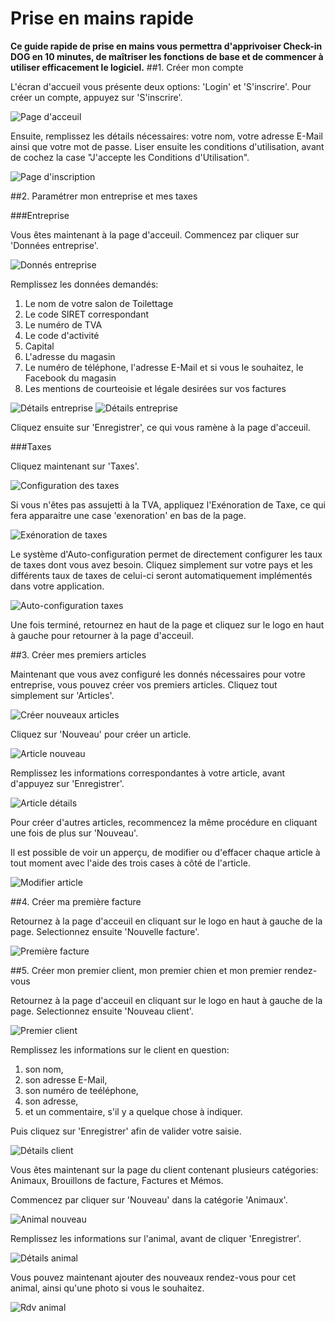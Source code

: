# Prise en mains rapide

**Ce guide rapide de prise en mains vous permettra d'apprivoiser Check-in DOG en 10 minutes, de maîtriser les fonctions de base et de commencer à utiliser efficacement le logiciel.**
##1. Créer mon compte

L'écran d'accueil vous présente deux options: 'Login' et 'S'inscrire'. Pour créer un compte, appuyez sur 'S'inscrire'. 

![Page d'acceuil](/images/page-acceuil.png)

Ensuite, remplissez les détails nécessaires: votre nom, votre adresse E-Mail ainsi que votre mot de passe. Liser ensuite les conditions d'utilisation, avant de cochez la case "J'accepte les Conditions d'Utilisation".

![Page d'inscription](/images/inscription-details.png)


##2. Paramétrer mon entreprise et mes taxes

###Entreprise

Vous êtes maintenant à la page d'acceuil. Commencez par cliquer sur 'Données entreprise'.

![Donnés entreprise](/images/donnees-entreprise.png)

Remplissez les données demandés:

1. Le nom de votre salon de Toilettage
2. Le code SIRET correspondant
3. Le numéro de TVA
4. Le code d'activité
5. Capital
6. L'adresse du magasin
7. Le numéro de téléphone, l'adresse E-Mail et si vous le souhaitez, le Facebook du magasin
8.  Les mentions de courteoisie et légale desirées sur vos factures

![Détails entreprise](/images/entreprise-details.png)
![Détails entreprise](/images/entreprise-details-2.png)

Cliquez ensuite sur 'Enregistrer', ce qui vous ramène à la page d'acceuil. 

###Taxes

Cliquez maintenant sur 'Taxes'.

![Configuration des taxes](/images/configuration-taxes.png)

Si vous n'êtes pas assujetti à la TVA, appliquez l'Exénoration de Taxe, ce qui fera apparaitre une case 'exenoration' en bas de la page.

![Exénoration de taxes](/images/exenoration-taxes.png)

Le système d'Auto-configuration permet de directement configurer les taux de taxes dont vous avez besoin. Cliquez simplement sur votre pays et les différents taux de taxes de celui-ci seront automatiquement implémentés dans votre application.

![Auto-configuration taxes](/images/taxes-auto-configuration.png)
 
Une fois terminé, retournez en haut de la page et cliquez sur le logo en haut à gauche pour retourner à la page d'acceuil.


##3. Créer mes premiers articles

Maintenant que vous avez configuré les donnés nécessaires pour votre entreprise, vous pouvez créer vos premiers articles. Cliquez tout simplement sur 'Articles'.

![Créer nouveaux articles](/images/creer-articles.png)

Cliquez sur 'Nouveau' pour créer un article.

![Article nouveau](/images/article-nouveau.png) 

Remplissez les informations correspondantes à votre article, avant d'appuyez sur 'Enregistrer'. 

![Article détails](/images/article-details.png) 

Pour créer d'autres articles, recommencez la même procédure en cliquant une fois de plus sur 'Nouveau'.

Il est possible de voir un apperçu, de modifier ou d'effacer chaque article à tout moment avec l'aide des trois cases à côté de l'article.

![Modifier article](/images/modifier-article.png) 


##4. Créer ma première facture

Retournez à la page d'acceuil en cliquant sur le logo en haut à gauche de la page. Selectionnez ensuite 'Nouvelle facture'.

![Première facture](/images/premiere-facture.png)


##5. Créer mon premier client, mon premier chien et mon premier rendez-vous

Retournez à la page d'acceuil en cliquant sur le logo en haut à gauche de la page. Selectionnez ensuite 'Nouveau client'.

![Premier client](/images/premier-client.png) 

Remplissez les informations sur le client en question:

1. son nom,
2. son adresse E-Mail,
3. son numéro de teéléphone,
4. son adresse,
5. et un commentaire, s'il y a quelque chose à indiquer.

Puis cliquez sur 'Enregistrer' afin de valider votre saisie.

![Détails client](/images/client-details.png) 

Vous êtes maintenant sur la page du client contenant plusieurs catégories: Animaux, Brouillons de facture, Factures et Mémos.

Commencez par cliquer sur 'Nouveau' dans la catégorie 'Animaux'.

![Animal nouveau](/images/animal-nouveau.png) 


Remplissez les informations sur l'animal, avant de cliquer 'Enregistrer'.

![Détails animal](/images/animal-details.png) 

Vous pouvez maintenant ajouter des nouveaux rendez-vous pour cet animal, ainsi qu'une photo si vous le souhaitez.

![Rdv animal](/images/animal-rdv.png) 
